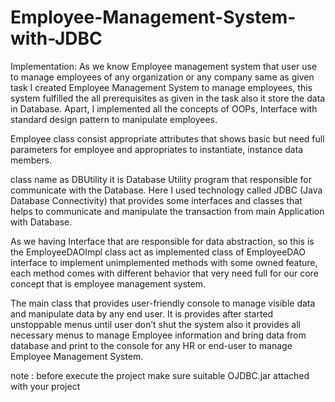 # Employee-Management-System-with-JDBC

Implementation:  As we know Employee management system that user use to manage employees of any organization or any company same as given task I created Employee Management System to manage employees, this system fulfilled the all prerequisites as given in the task also it store the data in Database. Apart, I implemented all the concepts of OOPs, Interface with standard design pattern to manipulate employees. 

Employee class consist appropriate attributes that shows basic but need full parameters for employee and appropriates to instantiate, instance data members.  

class name as DBUtility it is Database Utility program that responsible for communicate with the Database. Here I used technology called JDBC (Java Database Connectivity) that provides some interfaces and classes that helps to communicate and manipulate the transaction from main Application with Database.

As we having Interface that are responsible for data abstraction, so this is the EmployeeDAOImpl class act as implemented class of EmployeeDAO interface to implement unimplemented methods with some owned feature, each method comes with different behavior that very need full for our core concept that is employee management system.

The main class that provides user-friendly console to manage visible data and manipulate data by any end user. It is provides after started unstoppable menus until user don’t shut the system also it provides all necessary menus to manage Employee information and bring data from database and print to the console for any HR or end-user to manage Employee Management System. 

note : before execute the project make sure suitable OJDBC.jar attached with your project
